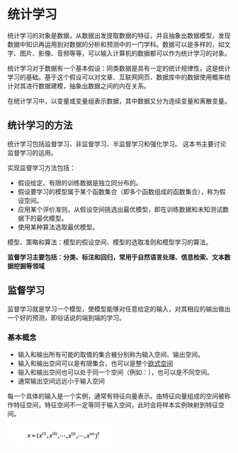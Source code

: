 # 统计学习

统计学习的对象是数据，从数据出发提取数据的特征，并且抽象出数据模型，发现数据中知识再运用到对数据的分析和预测中的一门学科。数据可以是多样的，如文字、图片、影像、音频等等，可以输入计算机的数据都可以作为统计学习的对象。

统计学习对于数据有一个基本假设：同类数据是具有一定的统计规律性，这是统计学习的基础。基于这个假设可以对文章、互联网网页、数据库中的数据使用概率统计对其进行数据建模，抽象出数据之间的内在关系。

在统计学习中，以变量或变量组表示数据，其中数据又分为连续变量和离散变量。

## 统计学习的方法

统计学习包括监督学习、非监督学习、半监督学习和强化学习。
这本书主要讨论监督学习的运用。

实现监督学习方法包括：

- 假设给定、有限的训练数据是独立同分布的。
- 假设要学习的模型属于某个函数集合（即多个函数组成的函数集合），称为假设空间。
- 应用某个评价准则，从假设空间挑选出最优模型，即在训练数据和未知测试数据下的最优模型。
- 使用某种算法选取最优模型。

模型、策略和算法：模型的假设空间、模型的选取准则和模型学习的算法。

**监督学习主要包括：分类、标注和回归，常用于自然语言处理、信息检索、文本数据挖掘等领域**

## 监督学习

监督学习就是学习一个模型，使模型能够对任意给定的输入，对其相应的输出做出一个好的预测，即俗话说的端到端的学习。

### 基本概念

- 输入和输出所有可能的取值的集合被分别称为输入空间、输出空间。
- 输入和输出空间可以是有限集合，也可以是整个[欧式空间](https://www.zhihu.com/question/27903807)
- 输入和输出空间也可以处于同一个空间（例如：），也可以是不同空间。
- 通常输出空间远远小于输入空间

每一个具体的输入是一个实例，通常有特征向量表示。由特征向量组成的空间被称作特征空间，特征空间不一定等同于输入空间，此时会将样本实例映射到特征空间。

![x](../img/x.png)
